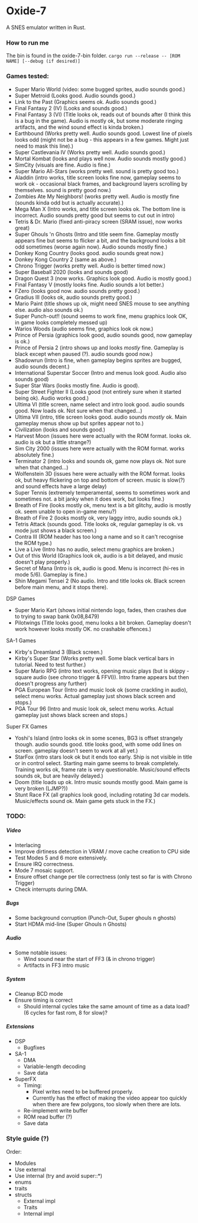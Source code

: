 # Oxide-7
A SNES emulator written in Rust.

### How to run me
The bin is found in the oxide-7-bin folder.
`cargo run --release -- [ROM NAME] [--debug (if desired)]`

### Games tested:
* Super Mario World (video: some bugged sprites, audio sounds good.)
* Super Metroid (Looks good. Audio sounds good.)
* Link to the Past (Graphics seems ok. Audio sounds good.)
* Final Fantasy 2 (IV) (Looks and sounds good.)
* Final Fantasy 3 (VI) (Title looks ok, reads out of bounds after (I think this is a bug in the game). Audio is mostly ok, but some moderate ringing artifacts, and the wind sound effect is kinda broken.)
* Earthbound (Works pretty well. Audio sounds good. Lowest line of pixels looks odd (might not be a bug - this appears in a few games. Might just need to mask this line).)
* Super Castlevania IV (Works pretty well. Audio sounds good.)
* Mortal Kombat (looks and plays well now. Audio sounds mostly good.)
* SimCity (visuals are fine. Audio is fine.)
* Super Mario All-Stars (works pretty well. sound is pretty good too.)
* Aladdin (intro works, title screen looks fine now, gameplay seems to work ok - occasional black frames, and background layers scrolling by themselves. sound is pretty good now.)
* Zombies Ate My Neighbors! (works pretty well. Audio is mostly fine (sounds kinda odd but is actually accurate).)
* Mega Man X (Intro works, and title screen looks ok. The bottom line is incorrect. Audio sounds pretty good but seems to cut out in intro)
* Tetris & Dr. Mario (fixed anti-piracy screen (SRAM issue), now works great)
* Super Ghouls 'n Ghosts (Intro and title seem fine. Gameplay mostly appears fine but seems to flicker a bit, and the background looks a bit odd sometimes (worse again now). Audio sounds mostly fine.)
* Donkey Kong Country (looks good. audio sounds great now.)
* Donkey Kong Country 2 (same as above.)
* Chrono Trigger (works pretty well. Audio is better timed now.)
* Super Baseball 2020 (looks and sounds good)
* Dragon Quest 3 (now works. Graphics look good. Audio is mostly good.)
* Final Fantasy V (mostly looks fine. Audio sounds a lot better.)
* FZero (looks good now. audio sounds pretty good.)
* Gradius III (looks ok, audio sounds pretty good.)
* Mario Paint (title shows up ok, might need SNES mouse to see anything else. audio also sounds ok.)
* Super Punch-out!! (sound seems to work fine, menu graphics look OK, in game looks completely messed up)
* Warios Woods (audio seems fine, graphics look ok now.)
* Prince of Persia (graphics look good, audio sounds good, now gameplay is ok.)
* Prince of Persia 2 (intro shows up and looks _mostly_ fine. Gameplay is black except when paused (?). audio sounds good now.)
* Shadowrun (Intro is fine, when gameplay begins sprites are bugged, audio sounds decent.)
* International Superstar Soccer (Intro and menus look good. Audio also sounds good)
* Super Star Wars (looks mostly fine. Audio is good).
* Super Street Fighter II (Looks good (not entirely sure when it started being ok). Audio works good.)
* Ultima VI (title screen, name select and intro look good. audio sounds good. Now loads ok. Not sure when that changed...)
* Ultima VII (intro, title screen looks good. audio sounds _mostly_ ok. Main gameplay menus show up but sprites appear not to.)
* Civilization (looks and sounds good.)
* Harvest Moon (issues here were actually with the ROM format. looks ok. audio is ok but a little strange?)
* Sim City 2000 (issues here were actually with the ROM format. works absolutely fine.)
* Terminator 2 (intro looks and sounds ok, game now plays ok. Not sure when that changed...)
* Wolfenstein 3D (issues here were actually with the ROM format. looks ok, but heavy flickering on top and bottom of screen. music is slow(?) and sound effects have a large delay)
* Super Tennis (extremely temperamental, seems to sometimes work and sometimes not. a bit janky when it does work, but looks fine.)
* Breath of Fire (looks mostly ok, menu text is a bit glitchy, audio is mostly ok. seem unable to open in-game menu?)
* Breath of Fire 2 (looks mostly ok, very laggy intro, audio sounds ok.)
* Tetris Attack (sounds good. Title looks ok, regular gameplay is ok. vs mode just shows a black screen.)
* Contra III (ROM header has too long a name and so it can't recognise the ROM type.)
* Live a Live (Intro has no audio, select menu graphics are broken.)
* Out of this World (Graphics look ok, audio is a bit delayed, and music doesn't play properly.)
* Secret of Mana (Intro is ok, audio is good. Menu is incorrect (hi-res in mode 5/6). Gameplay is fine.)
* Shin Megami Tensei 2 (No audio. Intro and title looks ok. Black screen before main menu, and it stops there).

DSP Games
* Super Mario Kart (shows initial nintendo logo, fades, then crashes due to trying to swap bank 0x08,8479)
* Pilotwings (Title looks good, menu looks a bit broken. Gameplay doesn't work however looks mostly OK. no crashable offences.)

SA-1 Games
* Kirby's Dreamland 3 (Black screen.)
* Kirby's Super Star (Works pretty well. Some black vertical bars in tutorial. Need to test further.)
* Super Mario RPG (intro text works, opening music plays (but is skippy - square audio (see chrono trigger & FFVI)). Intro frame appears but then doesn't progress any further)
* PGA European Tour (Intro and music look ok (some crackling in audio), select menu works. Actual gameplay just shows black screen and stops.)
* PGA Tour 96 (Intro and music look ok, select menu works. Actual gameplay just shows black screen and stops.)

Super FX Games
* Yoshi's Island (intro looks ok in some scenes, BG3 is offset strangely though. audio sounds good. title looks good, with some odd lines on screen. gameplay doesn't seem to work at all yet.)
* StarFox (intro stars look ok but it ends too early. Ship is not visible in title or in control select. Starting main game seems to break completely. Training works ok, frame rate is very questionable. Music/sound effects sounds ok, but are heavily delayed.)
* Doom (title loads up ok. Intro music sounds mostly good. Main game is very broken (LJMP?))
* Stunt Race FX (all graphics look good, including rotating 3d car models. Music/effects sound ok. Main game gets stuck in the FX.)

### TODO:

##### Video
- Interlacing
- Improve dirtiness detection in VRAM / move cache creation to CPU side
- Test Modes 5 and 6 more extensively.
- Ensure IRQ correctness.
- Mode 7 mosaic support.
- Ensure offset change per tile correctness (only test so far is with Chrono Trigger)
- Check interrupts during DMA.

##### Bugs
- Some background corruption (Punch-Out, Super ghouls n ghosts)
- Start HDMA mid-line (Super Ghouls n Ghosts)

##### Audio
- Some notable issues:
    - Wind sound near the start of FF3 (& in chrono trigger)
    - Artifacts in FF3 intro music

##### System
- Cleanup BCD mode
- Ensure timing is correct
    - Should internal cycles take the same amount of time as a data load? (6 cycles for fast rom, 8 for slow)?

##### Extensions
- DSP
    - Bugfixes
- SA-1
    - DMA
    - Variable-length decoding
    - Save data
- SuperFX
    - Timing:
        - Pixel writes need to be buffered properly.
        - Currently has the effect of making the video appear too quickly when there are few polygons, too slowly when there are lots.
    - Re-implement write buffer
    - ROM read buffer (?)
    - Save data

### Style guide (?)
Order:
- Modules
- Use external
- Use internal (try and avoid super::*)
- enums
- traits
- structs
    - External impl
    - Traits
    - Internal impl